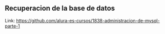 ## Recuperacion de la base de datos

Link: https://github.com/alura-es-cursos/1838-administracion-de-mysql-parte-1
